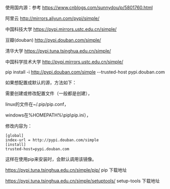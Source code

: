 
使用国内源：参考 https://www.cnblogs.com/sunnydou/p/5801760.html

阿里云 http://mirrors.aliyun.com/pypi/simple/

中国科技大学 https://pypi.mirrors.ustc.edu.cn/simple/ 

豆瓣(douban) http://pypi.douban.com/simple/ 

清华大学 https://pypi.tuna.tsinghua.edu.cn/simple/

中国科学技术大学 http://pypi.mirrors.ustc.edu.cn/simple/

pip install <packages> -i http://pypi.douban.com/simple --trusted-host pypi.douban.com



如果想配置成默认的源，方法如下：

需要创建或修改配置文件（一般都是创建），

linux的文件在~/.pip/pip.conf，

windows在%HOMEPATH%\pip\pip.ini），

修改内容为：

```
[global]
index-url = http://pypi.douban.com/simple
[install]
trusted-host=pypi.douban.com
```
这样在使用pip来安装时，会默认调用该镜像。

<https://pypi.tuna.tsinghua.edu.cn/simple/pip/>  pip 下载地址

<https://pypi.tuna.tsinghua.edu.cn/simple/setuptools/>  setup-tools 下载地址




